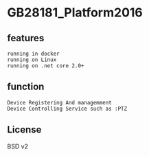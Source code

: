 #  GB28181_Platform2016

## features
~~~
running in docker
running on Linux 
running on .net core 2.0+
~~~

## function

~~~
Device Registering And managemment
Device Controlling Service such as :PTZ 
~~~

## License

BSD v2